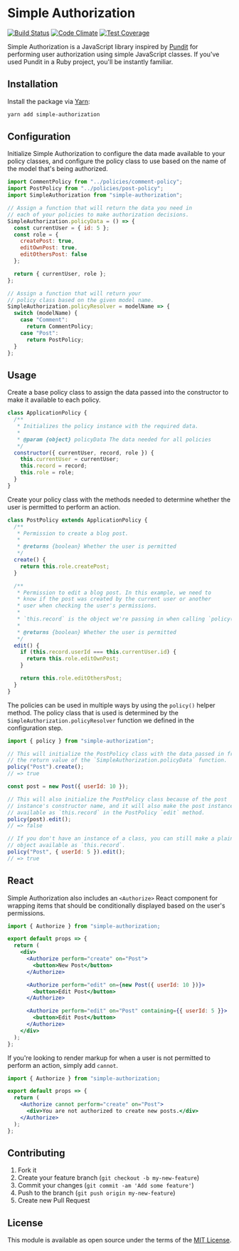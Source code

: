 # Simple Authorization

[![Build Status](https://travis-ci.org/simplymadeapps/simple-authorization.svg?branch=master)](https://travis-ci.org/simplymadeapps/simple-authorization)
[![Code Climate](https://codeclimate.com/github/simplymadeapps/simple-authorization/badges/gpa.svg)](https://codeclimate.com/github/simplymadeapps/simple-authorization)
[![Test Coverage](https://codeclimate.com/github/simplymadeapps/simple-authorization/badges/coverage.svg)](https://codeclimate.com/github/simplymadeapps/simple-authorization/coverage)

Simple Authorization is a JavaScript library inspired by [Pundit](https://github.com/varvet/pundit)
for performing user authorization using simple JavaScript classes. If you've used Pundit in
a Ruby project, you'll be instantly familiar.

## Installation

Install the package via [Yarn](https://yarnpkg.com):

```bash
yarn add simple-authorization
```

## Configuration

Initialize Simple Authorization to configure the data made available to your policy classes,
and configure the policy class to use based on the name of the model that's being authorized.

```js
import CommentPolicy from "../policies/comment-policy";
import PostPolicy from "../policies/post-policy";
import SimpleAuthorization from "simple-authorization";

// Assign a function that will return the data you need in
// each of your policies to make authorization decisions.
SimpleAuthorization.policyData = () => {
  const currentUser = { id: 5 };
  const role = {
    createPost: true,
    editOwnPost: true,
    editOthersPost: false
  };

  return { currentUser, role };
};

// Assign a function that will return your
// policy class based on the given model name.
SimpleAuthorization.policyResolver = modelName => {
  switch (modelName) {
    case "Comment":
      return CommentPolicy;
    case "Post":
      return PostPolicy;
  }
};
```

## Usage

Create a base policy class to assign the data passed into the constructor to make it available to each policy.

```js
class ApplicationPolicy {
  /**
   * Initializes the policy instance with the required data.
   *
   * @param {object} policyData The data needed for all policies
   */
  constructor({ currentUser, record, role }) {
    this.currentUser = currentUser;
    this.record = record;
    this.role = role;
  }
}
```

Create your policy class with the methods needed to determine whether the user is permitted to perform an action.

```js
class PostPolicy extends ApplicationPolicy {
  /**
   * Permission to create a blog post.
   *
   * @returns {boolean} Whether the user is permitted
   */
  create() {
    return this.role.createPost;
  }

  /**
   * Permission to edit a blog post. In this example, we need to
   * know if the post was created by the current user or another
   * user when checking the user's permissions.
   *
   * `this.record` is the object we're passing in when calling `policy()`.
   *
   * @returns {boolean} Whether the user is permitted
   */
  edit() {
    if (this.record.userId === this.currentUser.id) {
      return this.role.editOwnPost;
    }

    return this.role.editOthersPost;
  }
}
```

The policies can be used in multiple ways by using the `policy()` helper method. The policy class that is
used is determined by the `SimpleAuthorization.policyResolver` function we defined in the configuration step.

```js
import { policy } from "simple-authorization";

// This will initialize the PostPolicy class with the data passed in from
// the return value of the `SimpleAuthorization.policyData` function.
policy("Post").create();
// => true

const post = new Post({ userId: 10 });

// This will also initialize the PostPolicy class because of the post
// instance's constructor name, and it will also make the post instance
// available as `this.record` in the PostPolicy `edit` method.
policy(post).edit();
// => false

// If you don't have an instance of a class, you can still make a plain
// object available as `this.record`.
policy("Post", { userId: 5 }).edit();
// => true
```

## React

Simple Authorization also includes an `<Authorize>` React component for wrapping items that should
be conditionally displayed based on the user's permissions.

```jsx
import { Authorize } from "simple-authorization;

export default props => {
  return (
    <div>
      <Authorize perform="create" on="Post">
        <button>New Post</button>
      </Authorize>

      <Authorize perform="edit" on={new Post({ userId: 10 })}>
        <button>Edit Post</button>
      </Authorize>

      <Authorize perform="edit" on="Post" containing={{ userId: 5 }}>
        <button>Edit Post</button>
      </Authorize>
    </div>
  );
};
```

If you're looking to render markup for when a user is not permitted to perform an action, simply add `cannot`.

```jsx
import { Authorize } from "simple-authorization;

export default props => {
  return (
    <Authorize cannot perform="create" on="Post">
      <div>You are not authorized to create new posts.</div>
    </Authorize>
  );
};
```

## Contributing

1. Fork it
2. Create your feature branch (`git checkout -b my-new-feature`)
3. Commit your changes (`git commit -am 'Add some feature'`)
4. Push to the branch (`git push origin my-new-feature`)
5. Create new Pull Request

## License

This module is available as open source under the terms of the [MIT License](http://opensource.org/licenses/MIT).
